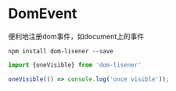 # DomEvent
便利地注册dom事件，如document上的事件

```
npm install dom-lisener --save
```

```js
import {oneVisible} from 'dom-lisener'

oneVisible(() => console.log('once visible'));
```
